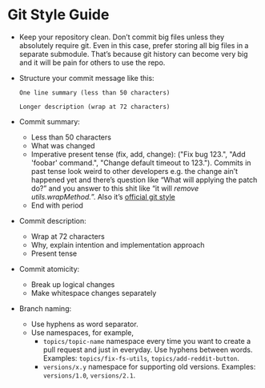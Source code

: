 # Git Style Guide

* Keep your repository clean. Don’t commit big files unless they absolutely
  require git. Even in this case, prefer storing all big files in a separate
  submodule. That’s because git history can become very big and it will be pain
  for others to use the repo.
* Structure your commit message like this:

    ```
    One line summary (less than 50 characters)

    Longer description (wrap at 72 characters)
    ```

* Commit summary:
    * Less than 50 characters
    * What was changed
    * Imperative present tense (fix, add, change): ("Fix bug 123.", "Add
      'foobar' command.", "Change default timeout to 123.").
      Commits in past tense look weird to other developers e.g.
      the change ain’t happened yet and there’s question like
      “What will applying the patch do?” and you answer to this shit
      like “it will *remove utils.wrapMethod.*”.
      Also it’s
      [official git style](http://repo.or.cz/w/git.git?a=blob;f=Documentation/SubmittingPatches;hb=HEAD)
    * End with period
* Commit description:
    * Wrap at 72 characters
    * Why, explain intention and implementation approach
    * Present tense
* Commit atomicity:
    * Break up logical changes
    * Make whitespace changes separately
* Branch naming:
    * Use hyphens as word separator.
    * Use namespaces, for example,
        * `topics/topic-name` namespace every time you
          want to create a pull request and just in everyday. Use hyphens between words.
          Examples: `topics/fix-fs-utils`, `topics/add-reddit-button`.
        * `versions/x.y` namespace for supporting old versions.
          Examples: `versions/1.0`, `versions/2.1`.
